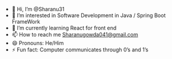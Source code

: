 - 👋 Hi, I’m @Sharanu31
- 👀 I’m interested in  Software Development in Java / Spring Boot FrameWork
- 🌱 I’m currently learning React for front end
- 📫 How to reach me Sharanugowda041@gmail.com
- 😄 Pronouns: He/Him
- ⚡ Fun fact: Computer communicates through 0’s and 1’s



